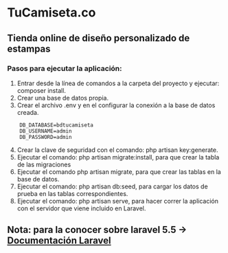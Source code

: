 # TuCamiseta.co
## Tienda online de diseño personalizado de estampas
### Pasos para ejecutar la aplicación:

1. Entrar desde la línea de comandos a la carpeta del proyecto y ejecutar: composer install.
2. Crear una base de datos propia.
3. Crear el archivo .env y en el configurar la conexión a la base de datos creada.
```[javascript]
    DB_DATABASE=bdtucamiseta
    DB_USERNAME=admin 
    DB_PASSWORD=admin
```
4. Crear la clave de seguridad con el comando: php artisan key:generate.
5. Ejecutar el comando: php artisan migrate:install, para que crear la tabla de las migraciones
6. Ejecutar el comando php artisan migrate, para que crear las tablas en la base de datos.
7. Ejecutar el comando: php artisan db:seed, para cargar los datos de prueba en las tablas correspondientes.
8. Ejecutar el comando: php artisan serve, para hacer correr la aplicación con el servidor que viene incluido en Laravel.

## Nota: para la conocer sobre laravel 5.5 -> [Documentación Laravel](https://laravel.com/docs/5.5 "Documentación Laravel 5.5") 
